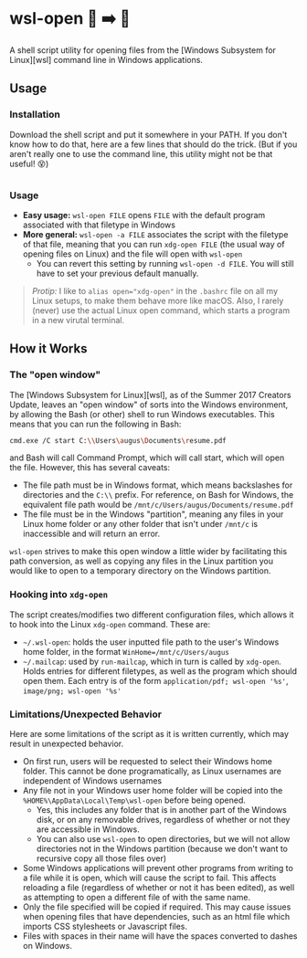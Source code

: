 # wsl-open :open_file_folder: :arrow_right: :floppy_disk:

A shell script utility for opening files from the [Windows Subsystem for Linux][wsl] command line in Windows applications.

## Usage

### Installation

Download the shell script and put it somewhere in your PATH. If you don't know how to do that, here are a few lines that should do the trick. (But if you aren't really one to use the command line, this utility might not be that useful! :dizzy_face:)

```bash
```

### Usage

- **Easy usage:** `wsl-open FILE` opens `FILE` with the default program associated with that filetype in Windows
- **More general:** `wsl-open -a FILE` associates the script with the filetype of that file, meaning that you can run `xdg-open FILE` (the usual way of opening files on Linux) and the file will open with `wsl-open`
    - You can revert this setting by running `wsl-open -d FILE`. You will still have to set your previous default manually.

> *Protip:* I like to `alias open="xdg-open"` in the `.bashrc` file on all my Linux setups, to make them behave more like macOS. Also, I rarely (never) use the actual Linux open command, which starts a program in a new virutal terminal.

## How it Works

### The "open window"

The [Windows Subsystem for Linux][wsl], as of the Summer 2017 Creators Update, leaves an "open window" of sorts into the Windows environment, by allowing the Bash (or other) shell to run Windows executables. This means that you can run the following in Bash:

```bash
cmd.exe /C start C:\\Users\augus\Documents\resume.pdf
```

and Bash will call Command Prompt, which will call start, which will open the file. However, this has several caveats:

- The file path must be in Windows format, which means backslashes for directories and the `C:\\` prefix. For reference, on Bash for Windows, the equivalent file path would be `/mnt/c/Users/augus/Documents/resume.pdf`
- The file must be in the Windows "partition", meaning any files in your Linux home folder or any other folder that isn't under `/mnt/c` is inaccessible and will return an error.

`wsl-open` strives to make this open window a little wider by facilitating this path conversion, as well as copying any files in the Linux partition you would like to open to a temporary directory on the Windows partition.

### Hooking into `xdg-open`

The script creates/modifies two different configuration files, which allows it to hook into the Linux `xdg-open` command. These are:

- `~/.wsl-open`: holds the user inputted file path to the user's Windows home folder, in the format `WinHome=/mnt/c/Users/augus`
- `~/.mailcap`: used by `run-mailcap`, which in turn is called by `xdg-open`. Holds entries for different filetypes, as well as the program which should open them. Each entry is of the form `application/pdf; wsl-open '%s'`, `image/png; wsl-open '%s'`

### Limitations/Unexpected Behavior

Here are some limitations of the script as it is written currently, which may result in unexpected behavior.

- On first run, users will be requested to select their Windows home folder. This cannot be done programatically, as Linux usernames are independent of Windows usernames
- Any file not in your Windows user home folder will be copied into the `%HOME%\AppData\Local\Temp\wsl-open` before being opened.
    - Yes, this includes any folder that is in another part of the Windows disk, or on any removable drives, regardless of whether or not they are accessible in Windows.
    - You can also use `wsl-open` to open directories, but we will not allow directories not in the Windows partition (because we don't want to recursive copy all those files over)
- Some Windows applications will prevent other programs from writing to a file while it is open, which will cause the script to fail. This affects reloading a file (regardless of whether or not it has been edited), as well as attempting to open a different file of with the same name.
- Only the file specified will be copied if required. This may cause issues when opening files that have dependencies, such as an html file which imports CSS stylesheets or Javascript files.
- Files with spaces in their name will have the spaces converted to dashes on Windows.


